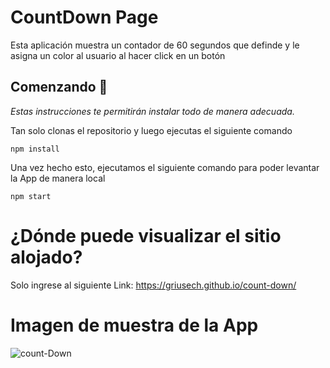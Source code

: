 # CountDown Page

Esta aplicación muestra un contador de 60 segundos que definde y le asigna un color al usuario al hacer click en un botón

## Comenzando 🚀

_Estas instrucciones te permitirán instalar todo de manera adecuada._

Tan solo clonas el repositorio y luego ejecutas el siguiente comando

```
npm install
```

Una vez hecho esto, ejecutamos el siguiente comando para poder levantar la App de manera local

```
npm start
```

# ¿Dónde puede visualizar el sitio alojado?

Solo ingrese al siguiente Link:
https://griusech.github.io/count-down/

# Imagen de muestra de la App

<p><img src="https://i.ibb.co/5j5JC9B/count-Down.png" alt="count-Down" border="0"></p> 
